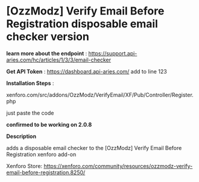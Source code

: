 # [OzzModz] Verify Email Before Registration disposable email checker version

**learn more about the endpoint** :
https://support.api-aries.com/hc/articles/1/3/3/email-checker

**Get API Token** :
https://dashboard.api-aries.com/ add to line 123

**Installation Steps** :

xenforo.com/src/addons/OzzModz/VerifyEmail/XF/Pub/Controller/Register.php

just paste the code

**confirmed to be working on 2.0.8** 

**Description** 

adds a disposable email checker to the [OzzModz] Verify Email Before Registration xenforo add-on

Xenforo Store: 
https://xenforo.com/community/resources/ozzmodz-verify-email-before-registration.8250/
